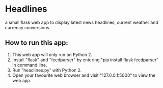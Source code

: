 # Headlines
a small flask web app to display latest news headlines, current weather and currency conversions.  
 
## How to run this app: 
1. This web app will only run on Python 2.  
2. Install "flask" and "feedparser" by entering "pip install flask feedparser" in command line.  
3. Run "headlines.py" with Python 2.  
4. Open your favourite web browser and visit "127.0.0.1:5000" to view the web app.
